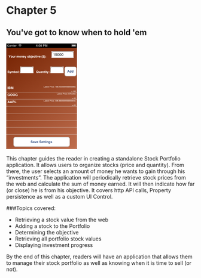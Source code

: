 # Chapter 5
## You've got to know when to hold 'em 
![Screenshot](../screenshots/app05.png)

This chapter guides the reader in creating a standalone Stock Portfolio application. It allows users to organize stocks (price and quantity). From there, the user selects an amount of money he wants to gain through his “investments”. The application will periodically retrieve stock prices from the web and calculate the sum of money earned. It will then indicate how far (or close) he is from his objective. It covers http API calls, Property persistence as well as a custom UI Control.

###Topics covered:
- Retrieving a stock value from the web
- Adding a stock to the Portfolio
- Determining the objective
- Retrieving all portfolio stock values
- Displaying investment progress

By the end of this chapter, readers will have an application that allows them to manage their stock portfolio as well as knowing when it is time to sell (or not).

